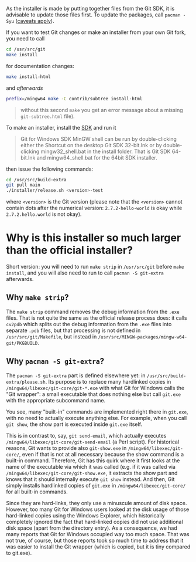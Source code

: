 As the installer is made by putting together files from the Git SDK, it is advisable to update those files first. To update the packages, call `pacman -Syu` ([caveats apply](https://github.com/git-for-windows/git/wiki/Package-management#updating-msys2-runtime-pacman-and-bash)).

If you want to test Git changes or make an installer from your own Git fork, you need to call

```bash
cd /usr/src/git
make install
```
for documentation changes:

```bash
make install-html
```

and *afterwards*

```bash
prefix=/mingw64 make -C contrib/subtree install-html
```

>without this second `make` you get an error message about a missing `git-subtree.html` file).

To make an installer, install the [SDK](https://gitforwindows.org/#download-sdk) and run it

>Git for Windows SDK MinGW shell can be run by double-clicking either the Shortcut on the desktop Git SDK 32-bit.lnk or by double-clicking mingw32_shell.bat in the install folder. That is Git SDK 64-bit.lnk and mingw64_shell.bat for the 64bit SDK installer.

then issue the following commands:

```bash
cd /usr/src/build-extra
git pull main
./installer/release.sh <version>-test
```

where `<version>` is the Git version (please note that the `<version>` cannot contain dots after the numerical version: `2.7.2-hello-world` is okay while `2.7.2.hello.world` is not okay).

# Why is this installer so much larger than the official installer?

Short version: you will need to run `make strip` in `/usr/src/git` before `make install`, and you will also need to run to call `pacman -S git-extra` afterwards.

## Why `make strip`?

The `make strip` command removes the debug information from the `.exe` files. That is not quite the same as the official release process does: it calls `cv2pdb` which splits out the debug information from the `.exe` files into separate `.pdb` files, but that processing is not defined in `/usr/src/git/Makefile`, but instead in `/usr/src/MINGW-packages/mingw-w64-git/PKGBUILD`.

## Why `pacman -S git-extra`?

The `pacman -S git-extra` part is defined elsewhere yet: in `/usr/src/build-extra/please.sh`. Its purpose is to replace many hardlinked copies in `/mingw64/libexec/git-core/git-*.exe` with what Git for Windows calls the "Git wrapper": a small executable that does nothing else but call `git.exe` with the appropriate subcommand name.

You see, many "built-in" commands are implemented right there in `git.exe`, with no need to actually execute anything else. For example, when you call `git show`, the show part is executed inside `git.exe` itself.

This is in contrast to, say, `git send-email`, which actually executes `/mingw64/libexec/git-core/git-send-email` (a Perl script). For historical reasons, Git wants to provide also `git-show.exe` in `/mingw64/libexec/git-core/`, even if that is not at all necessary because the show command is a built-in command. Therefore, Git has this quirk where it first looks at the name of the executable via which it was called (e.g. if it was called via `/mingw64/libexec/git-core/git-show.exe`, it extracts the show part and knows that it should internally execute `git show` instead. And then, Git simply installs hardlinked copies of `git.exe` in `/mingw64/libexec/git-core/` for all built-in commands.

Since they are hard-links, they only use a minuscule amount of disk space. However, too many Git for Windows users looked at the disk usage of those hard-linked copies using the Windows Explorer, which historically completely ignored the fact that hard-linked copies did not use additional disk space (apart from the directory entry). As a consequence, we had many reports that Git for Windows occupied way too much space. That was not true, of course, but those reports took so much time to address that it was easier to install the Git wrapper (which is copied, but it is tiny compared to git.exe).